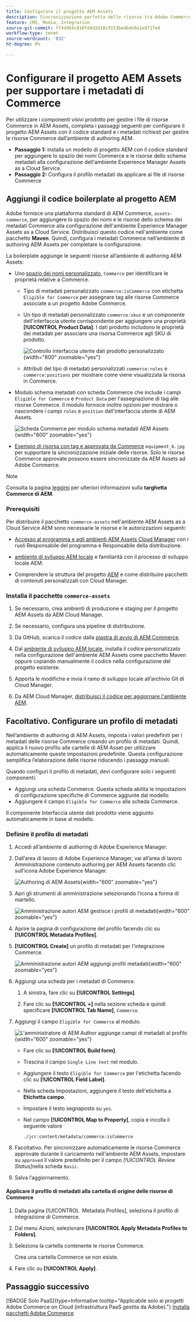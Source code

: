 ```yaml
---
title: Configurare il progetto AEM Assets
description: Sincronizzazione perfetta delle risorse tra Adobe Commerce e AEM Assets grazie all’aggiunta dei metadati richiesti per l’integrazione di Product Visuals.
feature: CMS, Media, Integration
source-git-commit: ff4dd64c810fd4d2d18c9153be4bde9a1e971fe0
workflow-type: tm+mt
source-wordcount: '832'
ht-degree: 0%

---
```



# Configurare il progetto AEM Assets per supportare i metadati di Commerce

Per utilizzare i componenti visivi prodotto per gestire i file di risorse Commerce in AEM Assets, completa i passaggi seguenti per configurare il progetto AEM Assets con il codice standard e i metadati richiesti per gestire le risorse Commerce dall’ambiente di authoring AEM.

* **Passaggio 1:** installa un modello di progetto AEM con il codice standard per aggiungere lo spazio dei nomi Commerce e le risorse dello schema metadati alla configurazione dell&#39;ambiente Experience Manager Assets as a Cloud Service.
* **Passaggio 2:** Configura il profilo metadati da applicare ai file di risorse Commerce

## Aggiungi il codice boilerplate al progetto AEM

Adobe fornisce una piattaforma standard di AEM Commerce, `assets-commerce`, per aggiungere lo spazio dei nomi e le risorse dello schema dei metadati Commerce alla configurazione dell&#39;ambiente Experience Manager Assets as a Cloud Service. Distribuisci questo codice nell&#39;ambiente come pacchetto **Maven**. Quindi, configura i metadati Commerce nell’ambiente di authoring AEM Assets per completare la configurazione.

La boilerplate aggiunge le seguenti risorse all’ambiente di authoring AEM Assets:

* Uno [spazio dei nomi personalizzato](https://github.com/ankumalh/assets-commerce/blob/main/ui.config/jcr_root/apps/commerce/config/org.apache.sling.jcr.repoinit.RepositoryInitializer~commerce-namespaces.cfg.json), `Commerce` per identificare le proprietà relative a Commerce.

   * Tipo di metadati personalizzato `commerce:isCommerce` con etichetta `Eligible for Commerce` per assegnare tag alle risorse Commerce associate a un progetto Adobe Commerce.

   * Un tipo di metadati personalizzato `commerce:skus` e un componente dell&#39;interfaccia utente corrispondente per aggiungere una proprietà **[!UICONTROL Product Data]**. I dati prodotto includono le proprietà dei metadati per associare una risorsa Commerce agli SKU di prodotto.

     ![Controllo interfaccia utente dati prodotto personalizzato](../assets/aem-commerce-sku-metadata-fields-from-template.png){width="600" zoomable="yes"}

   * Attributi del tipo di metadati personalizzati `commerce:roles` e `commerce:positions` per mostrare come viene visualizzata la risorsa in Commerce.

* Modulo schema metadati con scheda Commerce che include i campi `Eligible for Commerce` e `Product Data` per l&#39;assegnazione di tag alle risorse Commerce. Il modulo fornisce inoltre opzioni per mostrare o nascondere i campi `roles` e `position` dall&#39;interfaccia utente di AEM Assets.

  ![Scheda Commerce per modulo schema metadati AEM Assets](../assets/assets-configure-metadata-schema-form-editor.png){width="600" zoomable="yes"}

* [Esempio di risorsa con tag e approvata da Commerce](https://github.com/ankumalh/assets-commerce/blob/main/ui.content/src/main/content/jcr_root/content/dam/wknd/en/activities/hiking/equipment_6.jpg/.content.xml) `equipment_6.jpg` per supportare la sincronizzazione iniziale delle risorse. Solo le risorse Commerce approvate possono essere sincronizzate da AEM Assets ad Adobe Commerce.

>[!NOTE]
>
> Consulta la pagina [leggimi](https://github.com/ankumalh/assets-commerce) per ulteriori informazioni sulla **targhetta Commerce di AEM**.

### Prerequisiti

Per distribuire il pacchetto `commerce-assets` nell&#39;ambiente AEM Assets as a Cloud Service AEM sono necessarie le risorse e le autorizzazioni seguenti:

* [Accesso al programma e agli ambienti AEM Assets Cloud Manager](https://experienceleague.adobe.com/en/docs/experience-manager-cloud-service/content/onboarding/journey/cloud-manager#access-sysadmin-bo) con i ruoli Responsabile del programma e Responsabile della distribuzione.

* [ambiente di sviluppo AEM locale](https://experienceleague.adobe.com/en/docs/experience-manager-learn/cloud-service/local-development-environment-set-up/overview) e familiarità con il processo di sviluppo locale AEM.

* Comprendere la struttura del progetto [AEM](https://experienceleague.adobe.com/it/docs/experience-manager-cloud-service/content/implementing/developing/aem-project-content-package-structure) e come distribuire pacchetti di contenuti personalizzati con Cloud Manager.

### Installa il pacchetto `commerce-assets`

1. Se necessario, crea ambienti di produzione e staging per il progetto AEM Assets da AEM Cloud Manager.

1. Se necessario, configura una pipeline di distribuzione.

1. Da GitHub, scarica il codice dalla [piastra di avvio di AEM Commerce](https://github.com/ankumalh/assets-commerce).

1. Dal [ambiente di sviluppo AEM locale](https://experienceleague.adobe.com/en/docs/experience-manager-learn/cloud-service/local-development-environment-set-up/overview), installa il codice personalizzato nella configurazione dell&#39;ambiente AEM Assets come pacchetto Maven oppure copiando manualmente il codice nella configurazione del progetto esistente.

1. Apporta le modifiche e invia il ramo di sviluppo locale all’archivio Git di Cloud Manager.

1. Da AEM Cloud Manager, [distribuisci il codice per aggiornare l&#39;ambiente AEM](https://experienceleague.adobe.com/en/docs/experience-manager-cloud-service/content/implementing/using-cloud-manager/deploy-code#deploying-code-with-cloud-manager).

## Facoltativo. Configurare un profilo di metadati

Nell’ambiente di authoring di AEM Assets, imposta i valori predefiniti per i metadati delle risorse Commerce creando un profilo di metadati. Quindi, applica il nuovo profilo alle cartelle di AEM Asset per utilizzare automaticamente queste impostazioni predefinite. Questa configurazione semplifica l’elaborazione delle risorse riducendo i passaggi manuali.

Quando configuri il profilo di metadati, devi configurare solo i seguenti componenti:

* Aggiungi una scheda Commerce. Questa scheda abilita le impostazioni di configurazione specifiche di Commerce aggiunte dal modello
* Aggiungere il campo `Eligible for Commerce` alla scheda Commerce.

Il componente Interfaccia utente dati prodotto viene aggiunto automaticamente in base al modello.

### Definire il profilo di metadati

1. Accedi all’ambiente di authoring di Adobe Experience Manager.

1. Dall’area di lavoro di Adobe Experience Manager, vai all’area di lavoro Amministrazione contenuto authoring per AEM Assets facendo clic sull’icona Adobe Experience Manager.

   ![Authoring di AEM Assets](../assets/aem-assets-authoring.png){width="600" zoomable="yes"}

1. Apri gli strumenti di amministrazione selezionando l’icona a forma di martello.

   ![Amministrazione autori AEM gestisce i profili di metadati](../assets/aem-manage-metadata-profiles.png){width="600" zoomable="yes"}

1. Aprire la pagina di configurazione del profilo facendo clic su **[!UICONTROL Metadata Profiles]**.

1. **[!UICONTROL Create]** un profilo di metadati per l&#39;integrazione Commerce.

   ![Amministrazione autori AEM aggiungi profili metadati](../assets/aem-create-metadata-profile.png){width="600" zoomable="yes"}

1. Aggiungi una scheda per i metadati di Commerce.

   1. A sinistra, fare clic su **[!UICONTROL Settings]**.

   1. Fare clic su **[!UICONTROL +]** nella sezione scheda e quindi specificare **[!UICONTROL Tab Name]**, `Commerce`.

1. Aggiungi il campo `Eligible for Commerce` al modulo.

   ![L&#39;amministratore di AEM Author aggiunge campi di metadati al profilo](../assets/aem-edit-metadata-profile-fields.png){width="600" zoomable="yes"}

   * Fare clic su **[!UICONTROL Build form]**.

   * Trascina il campo `Single Line text` nel modulo.

   * Aggiungere il testo `Eligible for Commerce` per l&#39;etichetta facendo clic su **[!UICONTROL Field Label]**.

   * Nella scheda Impostazioni, aggiungere il testo dell&#39;etichetta a **Etichetta campo**.

   * Impostare il testo segnaposto su `yes`.

   * Nel campo **[!UICONTROL Map to Property]**, copia e incolla il seguente valore

     ```terminal
     ./jcr:content/metadata/commerce:isCommerce
     ```

1. Facoltativo. Per sincronizzare automaticamente le risorse Commerce approvate durante il caricamento nell&#39;ambiente AEM Assets, impostare su `approved` il valore predefinito per il campo _[!UICONTROL Review Status]_&#x200B;nella scheda `Basic`.

1. Salva l’aggiornamento.

#### Applicare il profilo di metadati alla cartella di origine delle risorse di Commerce

1. Dalla pagina [!UICONTROL &#x200B; Metadata Profiles], seleziona il profilo di integrazione di Commerce.

1. Dal menu Azioni, selezionare **[!UICONTROL Apply Metadata Profiles to Folders]**.

1. Seleziona la cartella contenente le risorse Commerce.

   Crea una cartella Commerce se non esiste.

1. Fare clic su **[!UICONTROL Apply]**.

## Passaggio successivo

[!BADGE Solo PaaS]{type=Informative tooltip="Applicabile solo ai progetti Adobe Commerce on Cloud (infrastruttura PaaS gestita da Adobe)."} [Installa pacchetti Adobe Commerce](configure-commerce.md)
